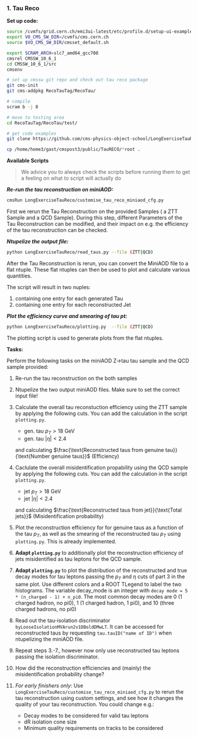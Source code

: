 ### 1. Tau Reco

**Set up code:**
```bash
source /cvmfs/grid.cern.ch/emi3ui-latest/etc/profile.d/setup-ui-example.sh
export VO_CMS_SW_DIR=/cvmfs/cms.cern.ch
source $VO_CMS_SW_DIR/cmsset_default.sh

export SCRAM_ARCH=slc7_amd64_gcc700
cmsrel CMSSW_10_6_1
cd CMSSW_10_6_1/src
cmsenv

# set up cmssw git repo and check out tau reco package
git cms-init
git cms-addpkg RecoTauTag/RecoTau/

# compile
scram b -j 8

# move to testing area
cd RecoTauTag/RecoTau/test/

# get code examples
git clone https://github.com/cms-physics-object-school/LongExerciseTauReco

cp /home/home3/gast/cmspost3/public/TauRECO/*root .


```
**Available Scripts**
> We advice you to always check the scripts before running them to get a feeling on what to script will actually do
>  
***Re-run the tau reconstruction on miniAOD:***

```bash
cmsRun LongExerciseTauReco/customise_tau_reco_miniaod_cfg.py
```
First we rerun the Tau Reconstruction on the provided Samples ( a ZTT Sample and a QCD Sample). During this step, different Parameters of the Tau Reconstruction can be modified, and their impact on e.g. the efficiency of the tau reconstruction can be checked. 

***Ntupelize the output file:***

```bash
python LongExerciseTauReco/read_taus.py --file (ZTT|QCD)
```
After the Tau Reconstruction is rerun, you can convert the MiniAOD file to a flat ntuple. These flat ntuples can then be used to plot and calculate various quantities. 

The script will result in two nuples:

1. containing one entry for each generated Tau
2. containing one entry for each reconstructed Jet

***Plot the efficiency curve and smearing of tau pt:***
```bash
python LongExerciseTauReco/plotting.py  --file (ZTT|QCD)
```
The plotting script is used to generate plots from the flat ntuples.

**Tasks:**

Perform the following tasks on the miniAOD Z->tau tau sample and the QCD sample provided:

1. Re-run the tau reconstruction on the both samples

2. Ntupelize the two output miniAOD files. Make sure to set the correct input file!

3. Calculate the overall tau reconstuction efficiency using the ZTT sample by applying the following cuts. You can add the calculation in the script `plotting.py`.

    * gen. tau $p_{T} > 18$ GeV
    *  gen. tau $|\eta| < 2.4$ 

    and calculating $\frac{\text{Reconstructed taus from genuine tau}}{\text{Number genuine taus}}$ (Efficiency)

4. Caclulate the overall misidentification propability using the QCD sample by applying the following cuts. You can add the calculation in the script `plotting.py`. 

    * jet $p_{T} > 18$ GeV
    * jet $|\eta| < 2.4$

    and calculating $\frac{\text{Reconstructed taus from jet}}{\text{Total jets}}$ (Misidentification probability)

5. Plot the reconstruction efficiency for for genuine taus as a function of the tau $p_{T}$, as well as the smearing of the reconstructed tau $p_{T}$ using `plotting.py`. This is already implemented.

6. **Adapt `plotting.py`** to additionally plot the reconstruction efficiency of jets misidentified as tau leptons for the QCD sample.

10. **Adapt `plotting.py`** to plot the distribution of the reconstructed and true decay modes for tau leptons passing the $p_{T}$  and $\eta$ cuts of part 3 in the same plot. Use different colors and a ROOT TLegend to label the two histograms. The variable decay_mode is an integer with `decay mode = 5 * (n_charged - 1) + n_pi0`. The most common decay modes are 0 (1 charged hadron, no pi0), 1 (1 charged hadron, 1 pi0), and 10 (three charged hadrons, no pi0)

12. Read out the tau-isolation discriminator `byLooseIsolationMVArun2v1DBoldDMwLT`. It can be accessed for reconstructed taus by requesting `tau.tauID("name of ID")` when ntupelizing the miniAOD file. 

9. Repeat steps 3.-7., however now only use reconstructed tau leptons passing the isolation discriminator.

10. How did the reconstruction efficiencies and (mainly) the misidentification probability change?

11. *For early finishers only*:
Use ```LongExerciseTauReco/customise_tau_reco_miniaod_cfg.py``` to rerun the tau reconstruction using custom settings, and see how it changes the quality of your tau reconstruction. You could change e.g.:
    * Decay modes to be considered for valid tau leptons
    * dR isolation cone size
    * Minimum quality requirements on tracks to be considered 



